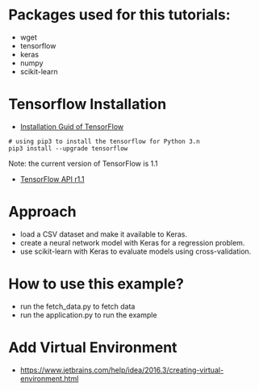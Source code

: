 # Packages used for this tutorials:
* wget
* tensorflow
* keras
* numpy
* scikit-learn
<!-- * h5py-->


# Tensorflow Installation
* <a href="https://www.tensorflow.org/install/" target="_blank">Installation Guid of TensorFlow</a>

```console
# using pip3 to install the tensorflow for Python 3.n
pip3 install --upgrade tensorflow
```
Note: the current version of TensorFlow is 1.1

* <a href="https://www.tensorflow.org/api_docs/" target="_blank">TensorFlow API r1.1</a>

# Approach
* load a CSV dataset and make it available to Keras.
* create a neural network model with Keras for a regression problem.
* use scikit-learn with Keras to evaluate models using cross-validation.
<!-- 
* perform data preparation in order to improve skill with Keras models.
* tune the network topology of models with Keras.
-->

# How to use this example?
* run the fetch_data.py to fetch data
* run the application.py to run the example

# Add Virtual Environment
* https://www.jetbrains.com/help/idea/2016.3/creating-virtual-environment.html


